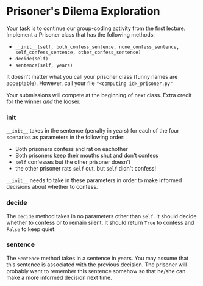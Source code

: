 # Prisoner's Dilema Exploration

Your task is to continue our group-coding activity from the first lecture.
Implement a Prisoner class that has the following methods:

 - `__init__(self, both_confess_sentence, none_confess_sentence, self_confess_sentence, other_confess_sentence)`
 - `decide(self)`
 - `sentence(self, years)`

It doesn't matter what you call your prisoner class (funny names are acceptable).
However, call your file `"<computing id>_prisoner.py"`

Your submissions will compete at the beginning of next class. Extra credit for the winner *and* the looser.

 ### __init__

`__init__` takes in the sentence (penalty in years) for each of the four scenarios as parameters in the following order:

 - Both prisoners confess and rat on eachother
 - Both prisoners keep their mouths shut and don't confess
 - `self` confesses but the other prisoner doesn't
 - the other prisoner rats `self` out, but `self` didn't confess!

`__init__` needs to take in these parameters in order to make informed decisions about whether  to confess.

### decide

The `decide` method takes in no parameters other than `self`. It should decide whether to confess or to remain silent.
It should return `True` to confess and `False` to keep quiet.

### sentence

The `Sentence` method takes in a sentence in years. You may assume that this sentence is associated with the previous decision.
The prisoner will probably want to remember this sentence somehow so that he/she can make a more informed decision next time.
